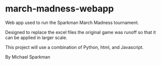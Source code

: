 # march-madness-webapp
Web app used to run the Sparkman March Madness tournament.

Designed to replace the excel files the original game was runoff so that it can be applied in larger scale.

This project will use a combination of Python, html, and Javascript.

By Michael Sparkman